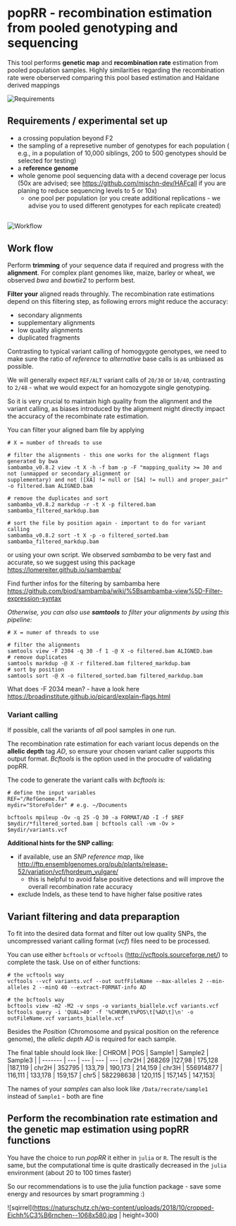 # popRR - recombination estimation from pooled genotyping and sequencing

This tool performs **genetic map** and **recombination rate** estimation from pooled population samples.
Highly similarities regarding the recombination rate were oberserved comparing this pool based estimation and Haldane derived mappings


![Requirements](https://smct-management.de/wp-content/uploads/2020/04/Minium-Requirements-IATF-16949-1024x384.jpeg.webp)

## Requirements / experimental set up 

- a crossing population beyond F2
- the sampling of a represetive number of genotypes for each population ( e.g., in a population of 10,000 siblings, 200 to 500 genotypes should be selected for testing)
- a **reference genome**
- whole genome pool sequencing data with a decend coverage per locus (50x are advised; see https://github.com/mischn-dev/HAFcall if you are planing to reduce sequencing levels to 5 or 10x)
    - one pool per population (or you create additional replications - we advise you to used different genotypes for each replicate created)


##
![Workflow](https://cdn.pixabay.com/photo/2020/06/10/06/25/workflow-5281330_960_720.jpg)

## Work flow 

Perform **trimming** of your sequence data if required and progress with the **alignment**. 
For complex plant genomes like, maize, barley or wheat, we observed *bwa* and *bowtie2* to perform best.

**Filter your** aligned reads throughly. The recombination rate estimations depend on this filtering step, as following errors might reduce the accuracy:

- secondary alignments
- supplementary alignments
- low quality alignments
- duplicated fragments

Contrasting to typical variant calling of homogygote genotypes, we need to make sure the ratio of *reference* to *alternative* base calls is as unbiased as possible.

We will generally expect `REF/ALT` variant calls of `20/30` or `10/40`, contrasting to `2/48` - what we would expect for an homozygote single genotyping.

So it is very crucial to maintain high quality from the alignment and the variant calling, as biases introduced by the alignment might directly impact the accuracy of the recombinate rate estimation.

You can filter your aligned bam file by applying 

```
# X = number of threads to use

# filter the alignments - this one works for the alignment flags generated by bwa 
sambamba_v0.8.2 view -t X -h -f bam -p -F "mapping_quality >= 30 and not (unmapped or secondary_alignment or 
supplementary) and not ([XA] != null or [SA] != null) and proper_pair" -o filtered.bam ALIGNED.bam

# remove the duplicates and sort
sambamba_v0.8.2 markdup -r -t X -p filtered.bam sambamba_filtered_markdup.bam

# sort the file by position again - important to do for variant calling
sambamba_v0.8.2 sort -t X -p -o filtered_sorted.bam sambamba_filtered_markdup.bam
```
or using your own script. We observed *sambamba* to be very fast and accurate, so we suggest using this package <https://lomereiter.github.io/sambamba/>

Find further infos for the filtering by sambamba here <https://github.com/biod/sambamba/wiki/%5Bsambamba-view%5D-Filter-expression-syntax>

*Otherwise, you can also use **samtools** to filter your alignments by using this pipeline:* 

```
# X = numer of threads to use

# filter the alignments
samtools view -F 2304 -q 30 -f 1 -@ X -o filtered.bam ALIGNED.bam 
# remove duplicates
samtools markdup -@ X -r filtered.bam filtered_markdup.bam 
# sort by position 
samtools sort -@ X -o filtered_sorted.bam filtered_markdup.bam 
```

What does -F 2034 mean? - have a look here <https://broadinstitute.github.io/picard/explain-flags.html>


### **Variant calling**

If possible, call the variants of *all* pool samples in one run.

The recombination rate estimation for each variant locus depends on the **allelic depth** tag *AD*, so ensure your chosen variant caller supports this output format. *Bcftools* is the option used in the procudre of validating popRR.

The code to generate the variant calls with *bcftools* is:

```
# define the input variables
REF="/RefGenome.fa" 
mydir="StoreFolder" # e.g. ~/Documents

bcftools mpileup -Ov -q 25 -Q 30 -a FORMAT/AD -I -f $REF $mydir/*filtered_sorted.bam | bcftools call -vm -Ov > $mydir/variants.vcf
```

**Additional hints for the SNP calling:**
- if available, use an *SNP reference map*, like <http://ftp.ensemblgenomes.org/pub/plants/release-52/variation/vcf/hordeum_vulgare/>
    - this is helpful to avoid false positive detections and will improve the overall recombination rate accuracy
- exclude Indels, as these tend to have higher false positive rates



## Variant filtering and data preparaption


To fit into the desired data format and filter out low quality SNPs, the uncompressed variant calling format (*vcf*) files need to be processed. 

You can use either `bcftools` or `vcftools` (<http://vcftools.sourceforge.net/>) to complete the task.
Use on of either functions:
```
# the vcftools way 
vcftools --vcf variants.vcf --out outfFileName --max-alleles 2 --min-alleles 2 --minQ 40 --extract-FORMAT-info AD

# the bcftools way
bcftools view -m2 -M2 -v snps -o variants_biallele.vcf variants.vcf
bcftools query -i 'QUAL>40' -f '%CHROM\t%POS\t[%AD\t]\n' -o outFileName.vcf variants_biallele.vcf
```


Besides the *Position* (Chromosome and pysical position on the reference genome), the *allelic depth AD* is required for each sample.

The final table should look like:
| CHROM | POS  | Sample1  | Sample2 | Sample3 |
| ------- | --- | --- | --- | --- |
chr2H |	268269	|127,98 | 	175,128	|187,119 |
chr2H |	352795	| 133,79	| 190,173	| 214,159 |
chr3H |	556914877 | 116,111 |	133,178 |	159,157 |
chr5 |	582298638 | 120,115	| 157,145 |	147,153|


The names of your *samples* can also look like `/Data/recrate/sample1` instead of `Sample1` - both are fine



## Perform the **recombination rate estimation** and the **genetic map** estimation using popRR functions

You have the choice to run *popRR* it either in `julia` or `R`. The result is the same, but the computational time is quite drastically decreased in the `julia` environment (about 20 to 100 times faster)

So our recommendations is to use the julia function package - save some energy and resources by smart programming :)

![sqirrel](https://naturschutz.ch/wp-content/uploads/2018/10/cropped-Eichh%C3%B6rnchen--1068x580.jpg | height=300)

